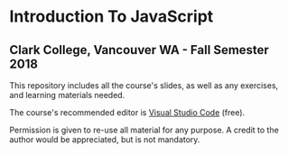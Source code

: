 # Introduction To JavaScript
## Clark College, Vancouver WA - Fall Semester 2018

This repository includes all the course's slides, as well as any exercises, and learning materials needed.

The course's recommended editor is [Visual Studio Code](https://code.visualstudio.com/download/) (free).

Permission is given to re-use all material for any purpose. A credit to the author would be appreciated, but is not mandatory.